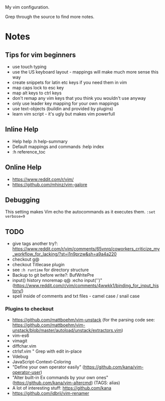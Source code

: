 My vim configuration.

Grep through the source to find more notes.

# Notes

## Tips for vim beginners
- use touch typing
- use the US keyboard layout - mappings will make much more sense this way
- create snippets for latin etc keys if you need them in vim
- map caps lock to esc key
- map alt keys to ctrl keys
- don't remap any vim keys that you think you wouldn't use anyway
- only use leader key mapping for your own mappings
- use text-objects (buildin and provided by plugins)
- learn vim script - it's ugly but makes vim powerfull

## Inline Help
- Help help :h help-summary
- Default mappings and commands
  :help index
- :h reference_toc

## Online Help
- https://www.reddit.com/r/vim/
- https://github.com/mhinz/vim-galore

## Debugging
This setting makes Vim echo the autocommands as it executes them.
  `:set verbose=9`

## TODO
- give tags another try?: https://www.reddit.com/r/vim/comments/65vnrq/coworkers_criticize_my_workflow_for_lacking/?st=j1n9przw&sh=a9a4a220
- checkout g@
- checkout Titlecase plugin
- see `:h runtime` for directory structure
- Backup to git before write?: BufWritePre
- input() history nnoremap q@ :echo input('')<CR><C-F>"
  (https://www.reddit.com/r/vim/comments/4wwkk1/binding_for_input_history/)
- spell inside of comments and txt files - camel case / snail case

### Plugins to checkout
- https://github.com/mattboehm/vim-unstack
  (for the parsing code see: https://github.com/mattboehm/vim-unstack/blob/master/autoload/unstack/extractors.vim)
- vim-es6
- vimagit
- diffchar.vim
- ctrlsf.vim " Grep with edit in-place
- Vdebug
- JavaScript-Context-Coloring
- "Define your own operator easily" (https://github.com/kana/vim-operator-user)
- "Alter built-in Ex commands by your own ones" (https://github.com/kana/vim-altercmd) (TAGS: alias)
- A lot of interesting stuff: https://github.com/kana
- https://github.com/idbrii/vim-renamer

